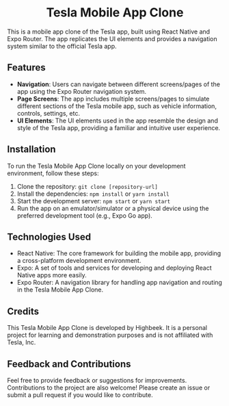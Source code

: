 # <h1 align="center" font-size="40">Tesla Mobile App Clone</h1>

This is a mobile app clone of the Tesla app, built using React Native and Expo Router. The app replicates the UI elements and provides a navigation system similar to the official Tesla app.

## Features

- **Navigation**: Users can navigate between different screens/pages of the app using the Expo Router navigation system.
- **Page Screens**: The app includes multiple screens/pages to simulate different sections of the Tesla mobile app, such as vehicle information, controls, settings, etc.
- **UI Elements**: The UI elements used in the app resemble the design and style of the Tesla app, providing a familiar and intuitive user experience.

## Installation

To run the Tesla Mobile App Clone locally on your development environment, follow these steps:

1. Clone the repository: `git clone [repository-url]`
2. Install the dependencies: `npm install` or `yarn install`
3. Start the development server: `npm start` or `yarn start`
4. Run the app on an emulator/simulator or a physical device using the preferred development tool (e.g., Expo Go app).

## Technologies Used

- React Native: The core framework for building the mobile app, providing a cross-platform development environment.
- Expo: A set of tools and services for developing and deploying React Native apps more easily.
- Expo Router: A navigation library for handling app navigation and routing in the Tesla Mobile App Clone.

## Credits

This Tesla Mobile App Clone is developed by Highbeek. It is a personal project for learning and demonstration purposes and is not affiliated with Tesla, Inc.

## Feedback and Contributions

Feel free to provide feedback or suggestions for improvements. Contributions to the project are also welcome! Please create an issue or submit a pull request if you would like to contribute.

